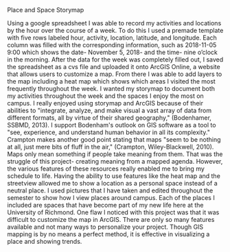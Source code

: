 Place and Space Storymap

Using a google spreadsheet I was able to record my activities and locations by the hour over the course of a week. To do this I used a premade template with five rows labeled hour, activity, location, latitude, and longitude. Each column was filled with the corresponding information, such as 2018-11-05 9:00 which shows the date- November 5, 2018- and the time- nine o’clock in the morning. After the data for the week was completely filled out, I saved the spreadsheet as a cvs file and uploaded it onto ArcGIS Online, a website that allows users to customize a map. From there I was able to add layers to the map including a heat map which shows which areas I visited the most frequently throughout the week. I wanted my storymap to document both my activities throughout the week and the spaces I enjoy the most on campus. I really enjoyed using storymap and ArcGIS because of their abilities to "integrate, analyze, and make visual a vast array of data from different formats, all by virtue of their shared geography," (Bodenhamer, SSBMD, 2013). I support Bodenham's outlook on GIS software as a tool to "see, experience, and understand human behavior in all its complexity." Crampton makes another good point stating that maps "seem to be nothing at all, just mere bits of fluff in the air," (Crampton, Wiley-Blackwell, 2010). Maps only mean something if people take meaning from them. That was the struggle of this project- creating meaning from a mapped agenda. However, the various features of these resources really enabled me to bring my schedule to life. Having the ability to use features like the heat map and the streetview allowed me to show a location as a personal space instead of a neutral place. I used pictures that I have taken and edited throughout the semester to show how I view places around campus. Each of the places I included are spaces that have become part of my new life here at the University of Richmond. One flaw I noticed with this project was that it was difficult to customize the map in ArcGIS. There are only so many features available and not many ways to personalize your project. Though GIS mapping is by no means a perfect method, it is effective in visualizing a place and showing trends. 
